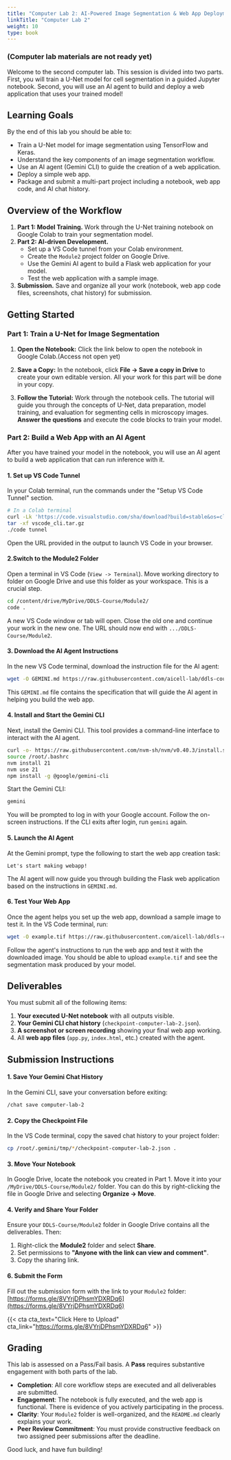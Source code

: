 ```yaml
---
title: "Computer Lab 2: AI-Powered Image Segmentation & Web App Deployment with Your AI Agent"
linkTitle: "Computer Lab 2"
weight: 10
type: book
---
```

### (Computer lab materials are not ready yet)

Welcome to the second computer lab. This session is divided into two parts. First, you will train a U-Net model for cell segmentation in a guided Jupyter notebook. Second, you will use an AI agent to build and deploy a web application that uses your trained model!

## Learning Goals

By the end of this lab you should be able to:

*   Train a U-Net model for image segmentation using TensorFlow and Keras.
*   Understand the key components of an image segmentation workflow.
*   Use an AI agent (Gemini CLI) to guide the creation of a web application.
*   Deploy a simple web app.
*   Package and submit a multi-part project including a notebook, web app code, and AI chat history.

## Overview of the Workflow

1.  **Part 1: Model Training.** Work through the U-Net training notebook on Google Colab to train your segmentation model.
2.  **Part 2: AI-driven Development.**
    *   Set up a VS Code tunnel from your Colab environment.
    *   Create the `Module2` project folder on Google Drive.
    *   Use the Gemini AI agent to build a Flask web application for your model.
    *   Test the web application with a sample image.
3.  **Submission.** Save and organize all your work (notebook, web app code files, screenshots, chat history) for submission.

## Getting Started

### Part 1: Train a U-Net for Image Segmentation

1.  **Open the Notebook:** Click the link below to open the notebook in Google Colab.(Access not open yet)
    <!-- [click here to access](https://colab.research.google.com/drive/16Z9reacXGbrAFFDjfDq6p5-fvZJRfzVU?usp=sharing) -->

2.  **Save a Copy:** In the notebook, click **File → Save a copy in Drive** to create your own editable version. All your work for this part will be done in your copy.

3.  **Follow the Tutorial:** Work through the notebook cells. The tutorial will guide you through the concepts of U-Net, data preparation, model training, and evaluation for segmenting cells in microscopy images. **Answer the questions** and execute the code blocks to train your model.

### Part 2: Build a Web App with an AI Agent

After you have trained your model in the notebook, you will use an AI agent to build a web application that can run inference with it.

#### 1. Set up VS Code Tunnel

In your Colab terminal, run the commands under the "Setup VS Code Tunnel" section.

```bash
# In a Colab terminal
curl -Lk 'https://code.visualstudio.com/sha/download?build=stable&os=cli-alpine-x64' --output vscode_cli.tar.gz
tar -xf vscode_cli.tar.gz
./code tunnel
```

Open the URL provided in the output to launch VS Code in your browser.

#### 2.Switch to the Module2 Folder

Open a terminal in VS Code (`View -> Terminal`). 
Move working directory to folder on Google Drive and use this folder as your workspace. This is a crucial step.

```bash
cd /content/drive/MyDrive/DDLS-Course/Module2/
code .
```

A new VS Code window or tab will open. Close the old one and continue your work in the new one. The URL should now end with `.../DDLS-Course/Module2`.

#### 3. Download the AI Agent Instructions

In the new VS Code terminal, download the instruction file for the AI agent:

```bash
wget -O GEMINI.md https://raw.githubusercontent.com/aicell-lab/ddls-course/main/static/uploads/ddls_2025_lab2_GEMINI.md
```

This `GEMINI.md` file contains the specification that will guide the AI agent in helping you build the web app.

#### 4. Install and Start the Gemini CLI

Next, install the Gemini CLI. This tool provides a command-line interface to interact with the AI agent.

```bash
curl -o- https://raw.githubusercontent.com/nvm-sh/nvm/v0.40.3/install.sh | bash
source /root/.bashrc
nvm install 21
nvm use 21
npm install -g @google/gemini-cli
```

Start the Gemini CLI:

```bash
gemini
```

You will be prompted to log in with your Google account. Follow the on-screen instructions. If the CLI exits after login, run `gemini` again.

#### 5. Launch the AI Agent

At the Gemini prompt, type the following to start the web app creation task:

```
Let's start making webapp!
```

The AI agent will now guide you through building the Flask web application based on the instructions in `GEMINI.md`.

#### 6. Test Your Web App

Once the agent helps you set up the web app, download a sample image to test it. In the VS Code terminal, run:

```bash
wget -O example.tif https://raw.githubusercontent.com/aicell-lab/ddls-course/main/static/uploads/ddls_2025_lab2_example_image.tif
```

Follow the agent's instructions to run the web app and test it with the downloaded image. You should be able to upload `example.tif` and see the segmentation mask produced by your model.

## Deliverables

You must submit all of the following items:

1.  **Your executed U-Net notebook** with all outputs visible.
2.  **Your Gemini CLI chat history** (`checkpoint-computer-lab-2.json`).
3.  **A screenshot or screen recording** showing your final web app working.
4.  All **web app files** (`app.py`, `index.html`, etc.) created with the agent.

## Submission Instructions

#### 1. Save Your Gemini Chat History

In the Gemini CLI, save your conversation before exiting:

```bash
/chat save computer-lab-2
```

#### 2. Copy the Checkpoint File

In the VS Code terminal, copy the saved chat history to your project folder:

```bash
cp /root/.gemini/tmp/*/checkpoint-computer-lab-2.json .
```

#### 3. Move Your Notebook

In Google Drive, locate the notebook you created in Part 1. Move it into your `/MyDrive/DDLS-Course/Module2/` folder. You can do this by right-clicking the file in Google Drive and selecting **Organize → Move**.

#### 4. Verify and Share Your Folder

Ensure your `DDLS-Course/Module2` folder in Google Drive contains all the deliverables. Then:
1.  Right-click the **Module2** folder and select **Share**.
2.  Set permissions to **"Anyone with the link can view and comment"**.
3.  Copy the sharing link.

#### 6. Submit the Form

Fill out the submission form with the link to your `Module2` folder:
[https://forms.gle/8VYrjDPhsmYDXRDq6](https://forms.gle/8VYrjDPhsmYDXRDq6)

{{< cta cta_text="Click Here to Upload" cta_link="https://forms.gle/8VYrjDPhsmYDXRDq6" >}}

## Grading

This lab is assessed on a Pass/Fail basis. A **Pass** requires substantive engagement with both parts of the lab.

*   **Completion**: All core workflow steps are executed and all deliverables are submitted.
*   **Engagement**: The notebook is fully executed, and the web app is functional. There is evidence of you actively participating in the process.
*   **Clarity**: Your `Module2` folder is well-organized, and the `README.md` clearly explains your work.
*   **Peer Review Commitment**: You must provide constructive feedback on two assigned peer submissions after the deadline.

Good luck, and have fun building!
